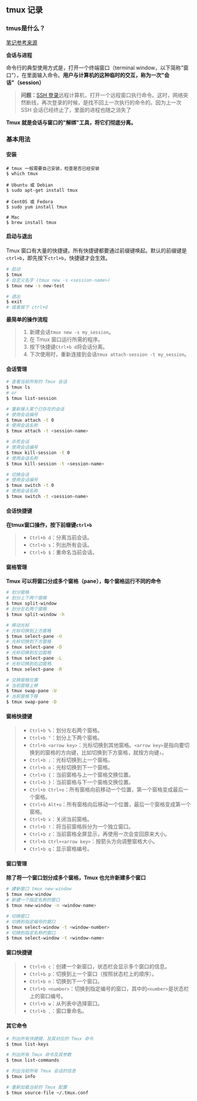 ## tmux 记录

### tmus是什么？

[笔记参考来源](https://www.ruanyifeng.com/blog/2019/10/tmux.html)

**会话与进程**

命令行的典型使用方式是，打开一个终端窗口（terminal window，以下简称"窗口"），在里面输入命令。**用户与计算机的这种临时的交互，称为一次"会话"（session）**

>**问题：**[SSH 登录](https://www.ruanyifeng.com/blog/2011/12/ssh_remote_login.html)远程计算机，打开一个远程窗口执行命令。这时，网络突然断线，再次登录的时候，是找不回上一次执行的命令的。因为上一次 SSH 会话已经终止了，里面的进程也随之消失了

**Tmux 就是会话与窗口的"解绑"工具，将它们彻底分离。**

### 基本用法

#### 安装

```shell
# tmux 一般需要自己安装，检查是否已经安装
$ which tmux

# Ubuntu 或 Debian
$ sudo apt-get install tmux

# CentOS 或 Fedora
$ sudo yum install tmux

# Mac
$ brew install tmux
```

#### 启动与退出

Tmux 窗口有大量的快捷键。所有快捷键都要通过前缀键唤起。默认的前缀键是`ctrl+b`，即先按下`ctrl+b`，快捷键才会生效。

```bash
# 启动
$ tmux
# 自定义名字 (tmux new -s <session-name>)
$ tmux new -s new-test

# 退出
$ exit
# 或者按下 ctrl+d 
```

**最简单的操作流程**

>1. 新建会话`tmux new -s my_session`。
>2. 在 Tmux 窗口运行所需的程序。
>3. 按下快捷键`Ctrl+b d`将会话分离。
>4. 下次使用时，重新连接到会话`tmux attach-session -t my_session`。

#### 会话管理

```bash
# 查看当前所有的 Tmux 会话
$ tmux ls
# or
$ tmux list-session

# 重新接入某个已存在的会话
# 使用会话编号
$ tmux attach -t 0
# 使用会话名称
$ tmux attach -t <session-name>

# 杀死会话
# 使用会话编号
$ tmux kill-session -t 0
# 使用会话名称
$ tmux kill-session -t <session-name>

# 切换会话
# 使用会话编号
$ tmux switch -t 0
# 使用会话名称
$ tmux switch -t <session-name>
```

#### 会话快捷键

**在tmux窗口操作，按下前缀键`ctrl+b`**

>- `Ctrl+b d`：分离当前会话。
>- `Ctrl+b s`：列出所有会话。
>- `Ctrl+b $`：重命名当前会话。

#### 窗格管理

**Tmux 可以将窗口分成多个窗格（pane），每个窗格运行不同的命令**

```bash
# 划分窗格
# 划分上下两个窗格
$ tmux split-window
# 划分左右两个窗格
$ tmux split-window -h

# 移动光标
# 光标切换到上方窗格
$ tmux select-pane -U
# 光标切换到下方窗格
$ tmux select-pane -D
# 光标切换到左边窗格
$ tmux select-pane -L
# 光标切换到右边窗格
$ tmux select-pane -R

# 交换窗格位置
# 当前窗格上移
$ tmux swap-pane -U
# 当前窗格下移
$ tmux swap-pane -D
```

#### 窗格快捷键

>- `Ctrl+b %`：划分左右两个窗格。
>- `Ctrl+b "`：划分上下两个窗格。
>- `Ctrl+b <arrow key>`：光标切换到其他窗格。`<arrow key>`是指向要切换到的窗格的方向键，比如切换到下方窗格，就按方向键`↓`。
>- `Ctrl+b ;`：光标切换到上一个窗格。
>- `Ctrl+b o`：光标切换到下一个窗格。
>- `Ctrl+b {`：当前窗格与上一个窗格交换位置。
>- `Ctrl+b }`：当前窗格与下一个窗格交换位置。
>- `Ctrl+b Ctrl+o`：所有窗格向前移动一个位置，第一个窗格变成最后一个窗格。
>- `Ctrl+b Alt+o`：所有窗格向后移动一个位置，最后一个窗格变成第一个窗格。
>- `Ctrl+b x`：关闭当前窗格。
>- `Ctrl+b !`：将当前窗格拆分为一个独立窗口。
>- `Ctrl+b z`：当前窗格全屏显示，再使用一次会变回原来大小。
>- `Ctrl+b Ctrl+<arrow key>`：按箭头方向调整窗格大小。
>- `Ctrl+b q`：显示窗格编号。

#### 窗口管理

**除了将一个窗口划分成多个窗格，Tmux 也允许新建多个窗口**

```bash
# 建新窗口 tmux new-window
$ tmux new-window
# 新建一个指定名称的窗口
$ tmux new-window -n <window-name>

# 切换窗口
# 切换到指定编号的窗口
$ tmux select-window -t <window-number>
# 切换到指定名称的窗口
$ tmux select-window -t <window-name>
```

#### 窗口快捷键

>- `Ctrl+b c`：创建一个新窗口，状态栏会显示多个窗口的信息。
>- `Ctrl+b p`：切换到上一个窗口（按照状态栏上的顺序）。
>- `Ctrl+b n`：切换到下一个窗口。
>- `Ctrl+b <number>`：切换到指定编号的窗口，其中的`<number>`是状态栏上的窗口编号。
>- `Ctrl+b w`：从列表中选择窗口。
>- `Ctrl+b ,`：窗口重命名。

#### 其它命令

```bash
# 列出所有快捷键，及其对应的 Tmux 命令
$ tmux list-keys

# 列出所有 Tmux 命令及其参数
$ tmux list-commands

# 列出当前所有 Tmux 会话的信息
$ tmux info

# 重新加载当前的 Tmux 配置
$ tmux source-file ~/.tmux.conf
```

